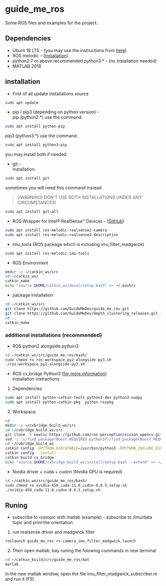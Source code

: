 # guide_me_ros
Some ROS files and examples for the project.


## Dependencies
* Ubunt 18 LTS - (you may use the instructions from [here](https://www.itzgeek.com/how-tos/linux/ubuntu-how-tos/how-to-install-ubuntu-18-04-alongside-with-windows-10-or-8-in-dual-boot.html))
* ROS melodic - ([installation](http://wiki.ros.org/melodic/Installation/Ubuntu))
* python2.7 or above recommended python3.* - (no installation needed)
* MATLAB 2018


## installation
* First of all update installations source
```bash
sudo apt update
```

* pip / pip3 (depending on python version) -\
pip (python2.*) use the command:
```bash
sudo apt install python-pip
```
pip3 (python3.*) use the command:
```bash
sudo apt install python3-pip
```
you may install both if needed

* git -\
installation:
```bash
sudo apt install git
```
sometimes you will need this command instead
> [!WARNING] DON'T USE BOTH INSTALLATIONS UNDER ANY CIRCUMSTANCES!
```bash
sudo apt install git-all
```

* ROS Wrapper for Intel® RealSense™ Devices - ([GitHub](https://github.com/IntelRealSense/realsense-ros))
```bash
sudo apt install ros-melodic-realsense2-camera
sudo apt install ros-melodic-realsense2-description
```

* imu_tools (ROS package which is including imu_filter_madgwick)
```bash
sudo apt install ros-melodic-imu-tools
```

* ROS Environment
```bash
mkdir -p ~/catkin_ws/src
cd ~/catkin_ws/
catkin_make
echo "source $HOME/catkin_ws/devel/setup.bash" >> ~/.bashrc
```

* package installation
```bash
cd ~/catkin_ws/src
git clone https://github.com/GuideMeDev/guide_me_ros.git
git clone https://github.com/GuideMeDev/depth_clustering_releases.git (recommended)
cd ..
catkin_make
```


### additional installations (recommended)
* ROS python2 alongside python3
```bash
cd ~/catkin_ws/src/guide_me_ros/bash/
sudo chmod +x ros-workspace_py2-alongside-py3.sh
./ros-workspace_py2-alongside-py3.sh
```

* ROS cv_bridge Python3 ([for more information](https://cyaninfinite.com/ros-cv-bridge-with-python-3/))\
installation instractions:
1. Dependencies
```bash
sudo apt install python-catkin-tools python3-dev python3-numpy
sudo apt install python-catkin-pkg  python-rospkg
```
2. Workspace
```bash
cd
mkdir -p ~/cvbridge_build_ws/src
cd ~/cvbridge_build_ws/src
git clone -b noetic https://github.com/ros-perception/vision_opencv.git
sed -i 's/find_package(Boost REQUIRED python37)/find_package(Boost REQUIRED python3)/' vision_opencv/cv_bridge/CMakeLists.txt
cd ~/cvbridge_build_ws
catkin config -DPYTHON_EXECUTABLE=/usr/bin/python3 -DPYTHON_INCLUDE_DIR=/usr/include/python3.6m -DPYTHON_LIBRARY=/usr/lib/x86_64-linux-gnu/libpython3.6m.so
catkin config --install
catkin build cv_bridge
echo "source $HOME/cvbridge_build_ws/install/setup.bash --extend" >> ~/.bashrc
```
* Nvidia driver + cuda + cudnn (Nvidia GPU is required)
```bash
cd ~/catkin_ws/src/guide_me_ros/bash/
sudo chmod +x nvidia-450_cuda-11.0_cudnn-8.0.5_setup.sh
./nvidia-450_cuda-11.0_cudnn-8.0.5_setup.sh
```

## Runing
* subscribe to rostopic with matlab (example) - subscribe to /imu/data topic and print the orientation
1. run realsense driver and madgwick filter
```bash
roslaunch guide_me_ros rs-camera_imu_filter_madgwick.launch
```
2. Then open matlab, bay runing the folowing commands in new terminal
```bash
cd ~/catkin_build/src/guide_me_ros/mat
matlab .
```
In the new matlab window, open the file imu_filter_madgwick_subscriber.m and run it (F5)